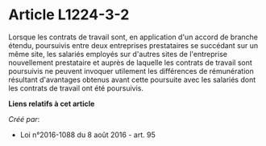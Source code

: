 # Article L1224-3-2

Lorsque les contrats de travail sont, en application d'un accord de branche étendu, poursuivis entre deux entreprises
prestataires se succédant sur un même site, les salariés employés sur d'autres sites de l'entreprise nouvellement prestataire
et auprès de laquelle les contrats de travail sont poursuivis ne peuvent invoquer utilement les différences de rémunération
résultant d'avantages obtenus avant cette poursuite avec les salariés dont les contrats de travail ont été poursuivis.

**Liens relatifs à cet article**

_Créé par_:

  - Loi n°2016-1088 du 8 août 2016 - art. 95
